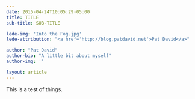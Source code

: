 ```yaml
---
date: 2015-04-24T10:05:29-05:00
title: TITLE 
sub-title: SUB-TITLE

lede-img: 'Into the Fog.jpg'
lede-attribution: "<a href='http://blog.patdavid.net'>Pat David</a>"

author: "Pat David"
author-bio: "A little bit about myself"
author-img: ''

layout: article
---
```


This is a test of things.
